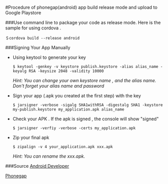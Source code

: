 #Procedure of phonegap(android) app build release mode and upload to Google Playstore

###Use command line to package your code as release mode. Here is the sample for using cordova .
    
    ＄cordova build --release android
###Signing Your App Manually
  - Using keytool to generate your key

    ```$ keytool -genkey -v keystore publish.keystore -alias alias_name -keyalg RSA -keysize 2048 -validity 10000```
  
     _Hint: You can change your own keystore name , and the alias name. Don't forget your alias name and password_
  
  - Sign your app (.apk you created at the first step) with the key
  
    ```$ jarsigner -verbose -sigalg SHA1withRSA -digestalg SHA1 -keystore my-publish.keystore my_application.apk alias_name```
    
  - Check your APK . If the apk is signed , the console will show "signed"
    
    ```$ jarsigner -verfiy -verbose -certs my_application.apk```
    
  - Zip your final apk 
  
    ```$ zipalign -v 4 your_application.apk xxx.apk``` 
    
    _Hint: You can rename the xxx.apk._
    

###Source
[Android Developer](developer.android.com/intl/zh-tw/tools/publishing/app-signing.html)

[Phonegap](https://cordova.apache.org)
